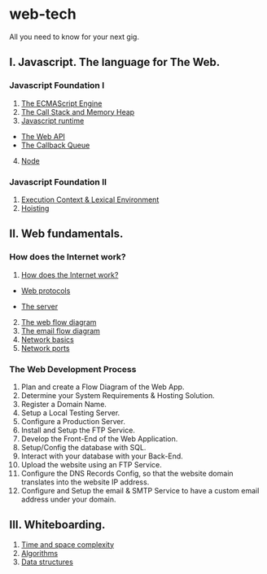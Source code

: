 # web-tech

All you need to know for your next gig.

## I. Javascript. The language for The Web.

### Javascript Foundation I

1. [The ECMAScript Engine](./javascript/the-ecmascript-engine.md)
2. [The Call Stack and Memory Heap](./javascript/the-call-stack-and-memory-heap.md)
3. [Javascript runtime](./javascript/javascript-runtime.md)

- [The Web API](./javascript/the-web-api.md)
- [The Callback Queue](./javascript/the-callback-queue.md)

4. [Node](./javascript/node.md)

### Javascript Foundation II

1. [Execution Context & Lexical Environment](./javascript/execution-context.md)
2. [Hoisting](./javascript/hoisting.md)

## II. Web fundamentals.

### How does the Internet work?

1. [How does the Internet work?](./web-fundamentals/how-does-the-internet-work.md)

- [Web protocols](./web-fundamentals/web-protocols.md)

- [The server](./web-fundamentals/the-server.md)

2. [The web flow diagram](./web-fundamentals/web-diagram.md)
3. [The email flow diagram](./web-fundamentals/email-diagram.md)
4. [Network basics](./web-fundamentals/network-basics.md)
5. [Network ports](./web-fundamentals/network-ports.md)

### The Web Development Process

1. Plan and create a Flow Diagram of the Web App.
2. Determine your System Requirements & Hosting Solution.
3. Register a Domain Name.
4. Setup a Local Testing Server.
5. Configure a Production Server.
6. Install and Setup the FTP Service.
7. Develop the Front-End of the Web Application.
8. Setup/Config the database with SQL.
9. Interact with your database with your Back-End.
10. Upload the website using an FTP Service.
11. Configure the DNS Records Config, so that the website domain translates into the website IP address.
12. Configure and Setup the email & SMTP Service to have a custom email address under your domain.

## III. Whiteboarding.

1. [Time and space complexity](./whiteboarding/time-and-space-complexity.md)
2. [Algorithms](./whiteboarding/algorithms.md)
3. [Data structures](./whiteboarding/data-structures.md)
